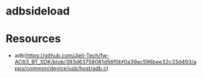# adbsideload

# Resources

-   adb(https://github.com/Jieli-Tech/fw-AC63_BT_SDK/blob/393d63758081d56f0bf0a39ac596bee32c33d493/apps/common/device/usb/host/adb.c)
